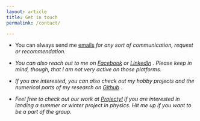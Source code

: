 ```yaml
---
layout: article
title: Get in touch
permalink: /contact/

---
```


- You can always send me [emails](mailto:mukherjeeabhirup44@gmail.com) <i class="fas fa-envelope-square"/> for any sort of communication, request or recommendation.

- You can also reach out to me on [Facebook](https://www.facebook.com/Seary.Blue) <i class="fab fa-facebook"/> or [LinkedIn](https://www.linkedin.com/in/abhirup-mukherjee-665588229) <i class="fab fa-linkedin"/>. Please keep in mind, though, that I am not very active on those platforms.

- If you are interested, you can also check out my hobby projects and the numerical parts of my research on [Github](https://github.com/abhirup-m) <i class="fab fa-github"/>.

- Feel free to check out our work at [Projectyl](https://projectyl.github.io/) if you are interested in landing a summer or winter project in physics. Hit me up if you want to be a part of the group.
